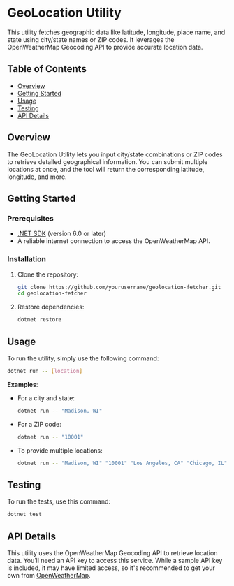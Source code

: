 # GeoLocation Utility

This utility fetches geographic data like latitude, longitude, place name, and state using city/state names or ZIP codes. It leverages the OpenWeatherMap Geocoding API to provide accurate location data.

## Table of Contents
- [Overview](#overview)
- [Getting Started](#getting-started)
- [Usage](#usage)
- [Testing](#testing)
- [API Details](#api-details)

## Overview

The GeoLocation Utility lets you input city/state combinations or ZIP codes to retrieve detailed geographical information. You can submit multiple locations at once, and the tool will return the corresponding latitude, longitude, and more.

## Getting Started

### Prerequisites

- [.NET SDK](https://dotnet.microsoft.com/download) (version 6.0 or later)
- A reliable internet connection to access the OpenWeatherMap API.

### Installation

1. Clone the repository:
   ```bash
   git clone https://github.com/yourusername/geolocation-fetcher.git
   cd geolocation-fetcher
   ```

2. Restore dependencies:
   ```bash
   dotnet restore
   ```

## Usage

To run the utility, simply use the following command:

```bash
dotnet run -- [location]
```

**Examples**:
- For a city and state:
  ```bash
  dotnet run -- "Madison, WI"
  ```
- For a ZIP code:
  ```bash
  dotnet run -- "10001"
  ```
- To provide multiple locations:
  ```bash
  dotnet run -- "Madison, WI" "10001" "Los Angeles, CA" "Chicago, IL"
  ```

## Testing

To run the tests, use this command:

```bash
dotnet test
```

## API Details

This utility uses the OpenWeatherMap Geocoding API to retrieve location data. You’ll need an API key to access this service. While a sample API key is included, it may have limited access, so it's recommended to get your own from [OpenWeatherMap](https://openweathermap.org/).
